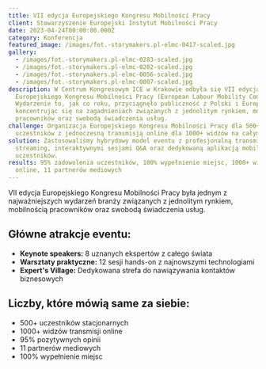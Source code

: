 ```yaml
---
title: VII edycja Europejskiego Kongresu Mobilności Pracy
client: Stowarzyszenie Europejski Instytut Mobilności Pracy
date: 2023-04-24T00:00:00.000Z
category: Konferencja
featured_image: /images/fot.-storymakers.pl-elmc-0417-scaled.jpg
gallery:
  - /images/fot.-storymakers.pl-elmc-0283-scaled.jpg
  - /images/fot.-storymakers.pl-elmc-0202-scaled.jpg
  - /images/fot.-storymakers.pl-elmc-0056-scaled.jpg
  - /images/fot.-storymakers.pl-elmc-0007-scaled.jpg
description: W Centrum Kongresowym ICE w Krakowie odbyła się VII edycja
  Europejskiego Kongresu Mobilności Pracy (European Labour Mobility Congress).
  Wydarzenie to, jak co roku, przyciągnęło publiczność z Polski i Europy,
  koncentrując się na zagadnieniach związanych z jednolitym rynkiem, mobilnością
  pracowników oraz swobodą świadczenia usług.
challenge: Organizacja Europejskiego Kongresu Mobilności Pracy dla 500+
  uczestników z jednoczesną transmisją online dla 1000+ widzów na całym świecie.
solution: Zastosowaliśmy hybrydowy model eventu z profesjonalną transmisją
  streaming, interaktywnymi sesjami Q&A oraz dedykowaną aplikacją mobilną dla
  uczestników.
results: 95% zadowolenia uczestników, 100% wypełnienie miejsc, 1000+ widzów
  online, 11 partnerów mediowych
---
```

VII edycja Europejskiego Kongresu Mobilności Pracy była jednym z najważniejszych wydarzeń branży związanych z jednolitym rynkiem, mobilnością pracowników oraz swobodą świadczenia usług.

## Główne atrakcje eventu:

* **Keynote speakers:** 8 uznanych ekspertów z całego świata
* **Warsztaty praktyczne:** 12 sesji hands-on z najnowszymi technologiami  
* **Expert's Village:** Dedykowana strefa do nawiązywania kontaktów biznesowych

## Liczby, które mówią same za siebie:

* 500+ uczestników stacjonarnych
* 1000+ widzów transmisji online
* 95% pozytywnych opinii
* 11 partnerów mediowych
* 100% wypełnienie miejsc
